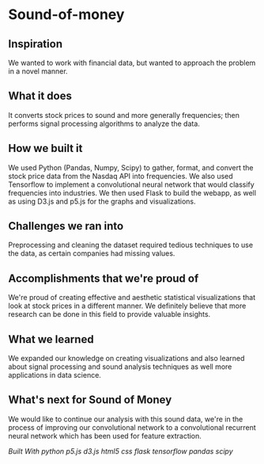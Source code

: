 # Sound-of-money

## Inspiration
We wanted to work with financial data, but wanted to approach the problem in a novel manner.

## What it does
It converts stock prices to sound and more generally frequencies; then performs signal processing algorithms to analyze the data.

## How we built it
We used Python (Pandas, Numpy, Scipy) to gather, format, and convert the stock price data from the Nasdaq API into frequencies. We also used Tensorflow to implement a convolutional neural network that would classify frequencies into industries. We then used Flask to build the webapp, as well as using D3.js and p5.js for the graphs and visualizations.

## Challenges we ran into
Preprocessing and cleaning the dataset required tedious techniques to use the data, as certain companies had missing values.

## Accomplishments that we're proud of
We're proud of creating effective and aesthetic statistical visualizations that look at stock prices in a different manner. We definitely believe that more research can be done in this field to provide valuable insights.

## What we learned
We expanded our knowledge on creating visualizations and also learned about signal processing and sound analysis techniques as well more applications in data science.

## What's next for Sound of Money
We would like to continue our analysis with this sound data, we're in the process of improving our convolutional network to a convolutional recurrent neural network which has been used for feature extraction.

*Built With
python
p5.js
d3.js
html5
css
flask
tensorflow
pandas
scipy*
